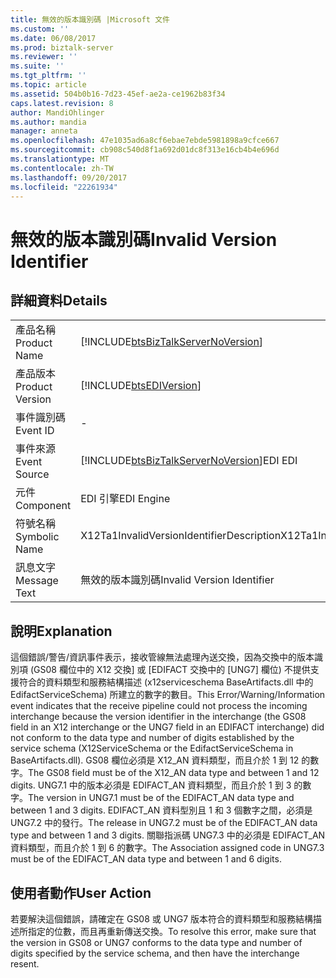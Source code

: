 ```yaml
---
title: 無效的版本識別碼 |Microsoft 文件
ms.custom: ''
ms.date: 06/08/2017
ms.prod: biztalk-server
ms.reviewer: ''
ms.suite: ''
ms.tgt_pltfrm: ''
ms.topic: article
ms.assetid: 504b0b16-7d23-45ef-ae2a-ce1962b83f34
caps.latest.revision: 8
author: MandiOhlinger
ms.author: mandia
manager: anneta
ms.openlocfilehash: 47e1035ad6a8cf6ebae7ebde5981898a9cfce667
ms.sourcegitcommit: cb908c540d8f1a692d01dc8f313e16cb4b4e696d
ms.translationtype: MT
ms.contentlocale: zh-TW
ms.lasthandoff: 09/20/2017
ms.locfileid: "22261934"
---
```

# <a name="invalid-version-identifier"></a><span data-ttu-id="4ca8a-102">無效的版本識別碼</span><span class="sxs-lookup"><span data-stu-id="4ca8a-102">Invalid Version Identifier</span></span>
## <a name="details"></a><span data-ttu-id="4ca8a-103">詳細資料</span><span class="sxs-lookup"><span data-stu-id="4ca8a-103">Details</span></span>  
  
|||  
|-|-|  
|<span data-ttu-id="4ca8a-104">產品名稱</span><span class="sxs-lookup"><span data-stu-id="4ca8a-104">Product Name</span></span>|[!INCLUDE[btsBizTalkServerNoVersion](../includes/btsbiztalkservernoversion-md.md)]|  
|<span data-ttu-id="4ca8a-105">產品版本</span><span class="sxs-lookup"><span data-stu-id="4ca8a-105">Product Version</span></span>|[!INCLUDE[btsEDIVersion](../includes/btsediversion-md.md)]|  
|<span data-ttu-id="4ca8a-106">事件識別碼</span><span class="sxs-lookup"><span data-stu-id="4ca8a-106">Event ID</span></span>|-|  
|<span data-ttu-id="4ca8a-107">事件來源</span><span class="sxs-lookup"><span data-stu-id="4ca8a-107">Event Source</span></span>|[!INCLUDE[btsBizTalkServerNoVersion](../includes/btsbiztalkservernoversion-md.md)]<span data-ttu-id="4ca8a-108">EDI</span><span class="sxs-lookup"><span data-stu-id="4ca8a-108"> EDI</span></span>|  
|<span data-ttu-id="4ca8a-109">元件</span><span class="sxs-lookup"><span data-stu-id="4ca8a-109">Component</span></span>|<span data-ttu-id="4ca8a-110">EDI 引擎</span><span class="sxs-lookup"><span data-stu-id="4ca8a-110">EDI Engine</span></span>|  
|<span data-ttu-id="4ca8a-111">符號名稱</span><span class="sxs-lookup"><span data-stu-id="4ca8a-111">Symbolic Name</span></span>|<span data-ttu-id="4ca8a-112">X12Ta1InvalidVersionIdentifierDescription</span><span class="sxs-lookup"><span data-stu-id="4ca8a-112">X12Ta1InvalidVersionIdentifierDescription</span></span>|  
|<span data-ttu-id="4ca8a-113">訊息文字</span><span class="sxs-lookup"><span data-stu-id="4ca8a-113">Message Text</span></span>|<span data-ttu-id="4ca8a-114">無效的版本識別碼</span><span class="sxs-lookup"><span data-stu-id="4ca8a-114">Invalid Version Identifier</span></span>|  
  
## <a name="explanation"></a><span data-ttu-id="4ca8a-115">說明</span><span class="sxs-lookup"><span data-stu-id="4ca8a-115">Explanation</span></span>  
 <span data-ttu-id="4ca8a-116">這個錯誤/警告/資訊事件表示，接收管線無法處理內送交換，因為交換中的版本識別項 (GS08 欄位中的 X12 交換] 或 [EDIFACT 交換中的 [UNG7] 欄位) 不提供支援符合的資料類型和服務結構描述 (x12serviceschema BaseArtifacts.dll 中的 EdifactServiceSchema) 所建立的數字的數目。</span><span class="sxs-lookup"><span data-stu-id="4ca8a-116">This Error/Warning/Information event indicates that the receive pipeline could not process the incoming interchange because the version identifier in the interchange (the GS08 field in an X12 interchange or the UNG7 field in an EDIFACT interchange) did not conform to the data type and number of digits established by the service schema (X12ServiceSchema or the EdifactServiceSchema in BaseArtifacts.dll).</span></span> <span data-ttu-id="4ca8a-117">GS08 欄位必須是 X12_AN 資料類型，而且介於 1 到 12 的數字。</span><span class="sxs-lookup"><span data-stu-id="4ca8a-117">The GS08 field must be of the X12_AN data type and between 1 and 12 digits.</span></span> <span data-ttu-id="4ca8a-118">UNG7.1 中的版本必須是 EDIFACT_AN 資料類型，而且介於 1 到 3 的數字。</span><span class="sxs-lookup"><span data-stu-id="4ca8a-118">The version in UNG7.1 must be of the EDIFACT_AN data type and between 1 and 3 digits.</span></span> <span data-ttu-id="4ca8a-119">EDIFACT_AN 資料型別且 1 和 3 個數字之間，必須是 UNG7.2 中的發行。</span><span class="sxs-lookup"><span data-stu-id="4ca8a-119">The release in UNG7.2 must be of the EDIFACT_AN data type and between 1 and 3 digits.</span></span> <span data-ttu-id="4ca8a-120">關聯指派碼 UNG7.3 中的必須是 EDIFACT_AN 資料類型，而且介於 1 到 6 的數字。</span><span class="sxs-lookup"><span data-stu-id="4ca8a-120">The Association assigned code in UNG7.3 must be of the EDIFACT_AN data type and between 1 and 6 digits.</span></span>  
  
## <a name="user-action"></a><span data-ttu-id="4ca8a-121">使用者動作</span><span class="sxs-lookup"><span data-stu-id="4ca8a-121">User Action</span></span>  
 <span data-ttu-id="4ca8a-122">若要解決這個錯誤，請確定在 GS08 或 UNG7 版本符合的資料類型和服務結構描述所指定的位數，而且再重新傳送交換。</span><span class="sxs-lookup"><span data-stu-id="4ca8a-122">To resolve this error, make sure that the version in GS08 or UNG7 conforms to the data type and number of digits specified by the service schema, and then have the interchange resent.</span></span>